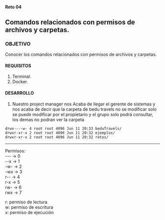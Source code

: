 #### Reto 04
## Comandos relacionados con permisos de archivos y carpetas.

### OBJETIVO
Conocer los comandos relacionados con permisos de archivos y carpetas.

#### REQUISITOS

1. Terminal.
1. Docker.

#### DESARROLLO
1. Nuestro project manager nos Acaba de llegar el gerente de sistemas y nos acaba de decir que la carpeta de bedu travels no se modificar solo se puede modificar por el propietario y el grupo solo podrá consultar, los demas no podran ver la carpeta

```
drwx----w- 4 root root 4096 Jun 11 20:33 beduTravels/
drwxr-xr-x 2 root root 4096 Jun 11 20:32 ejemplos/
drwxr-xr-x 2 root root 4096 Jun 11 20:32 retos/
```

<hr>

Permisos:   
--- -> 0  
--x -> 1  
-w- -> 2  
-wx -> 3  
r-- -> 4  
r-x -> 5  
rw- -> 6  
rwx -> 7  

r: permiso de lectura  
w: permiso de escritura  
x: permiso de ejecución  

